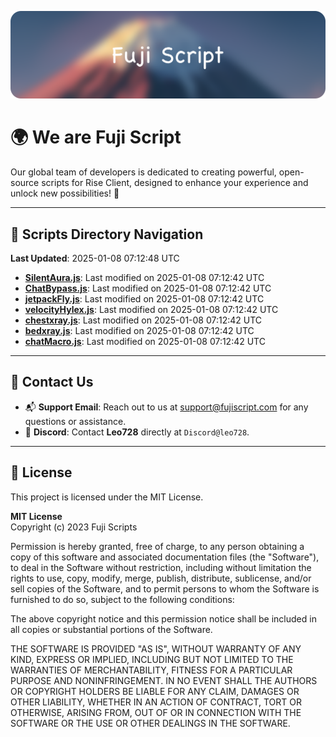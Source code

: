 ![Banner](.github/b.webp)

# 🌍 **We are Fuji Script**

Our global team of developers is dedicated to creating powerful, open-source scripts for Rise Client, designed to enhance your experience and unlock new possibilities! 🌟

---
<!-- SCRIPTS_NAVIGATION_START -->
## 📂 **Scripts Directory Navigation**

**Last Updated**: 2025-01-08 07:12:48 UTC

- **[SilentAura.js](scripts/SilentAura.js)**: Last modified on 2025-01-08 07:12:42 UTC
- **[ChatBypass.js](scripts/ChatBypass.js)**: Last modified on 2025-01-08 07:12:42 UTC
- **[jetpackFly.js](scripts/jetpackFly.js)**: Last modified on 2025-01-08 07:12:42 UTC
- **[velocityHylex.js](scripts/velocityHylex.js)**: Last modified on 2025-01-08 07:12:42 UTC
- **[chestxray.js](scripts/chestxray.js)**: Last modified on 2025-01-08 07:12:42 UTC
- **[bedxray.js](scripts/bedxray.js)**: Last modified on 2025-01-08 07:12:42 UTC
- **[chatMacro.js](scripts/chatMacro.js)**: Last modified on 2025-01-08 07:12:42 UTC

<!-- SCRIPTS_NAVIGATION_END -->

---

## 💬 **Contact Us**  
- 📬 **Support Email**: Reach out to us at [support@fujiscript.com](mailto:support@fujiscript.com) for any questions or assistance.  
- 💬 **Discord**: Contact **Leo728** directly at `Discord@leo728`.

---

## 📜 **License**

This project is licensed under the MIT License.  

**MIT License**  
Copyright (c) 2023 Fuji Scripts  

Permission is hereby granted, free of charge, to any person obtaining a copy of this software and associated documentation files (the "Software"), to deal in the Software without restriction, including without limitation the rights to use, copy, modify, merge, publish, distribute, sublicense, and/or sell copies of the Software, and to permit persons to whom the Software is furnished to do so, subject to the following conditions:  

The above copyright notice and this permission notice shall be included in all copies or substantial portions of the Software.  

THE SOFTWARE IS PROVIDED "AS IS", WITHOUT WARRANTY OF ANY KIND, EXPRESS OR IMPLIED, INCLUDING BUT NOT LIMITED TO THE WARRANTIES OF MERCHANTABILITY, FITNESS FOR A PARTICULAR PURPOSE AND NONINFRINGEMENT. IN NO EVENT SHALL THE AUTHORS OR COPYRIGHT HOLDERS BE LIABLE FOR ANY CLAIM, DAMAGES OR OTHER LIABILITY, WHETHER IN AN ACTION OF CONTRACT, TORT OR OTHERWISE, ARISING FROM, OUT OF OR IN CONNECTION WITH THE SOFTWARE OR THE USE OR OTHER DEALINGS IN THE SOFTWARE.  
